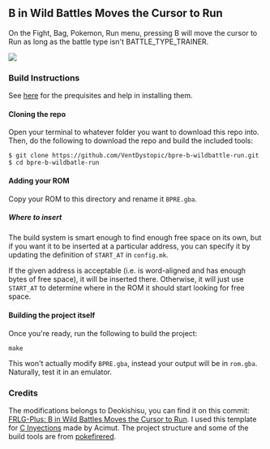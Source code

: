 ## B in Wild Battles Moves the Cursor to Run

On the Fight, Bag, Pokemon, Run menu, pressing B will move the cursor to Run as long as the battle type isn't BATTLE_TYPE_TRAINER.

![](bpre-b-wildbattle-run.gif)

### Build Instructions

See [here](https://gist.github.com/Zeturic/db1611cc7b17c3140f9b9af32e1b596b) for the prequisites and help in installing them.

#### Cloning the repo

Open your terminal to whatever folder you want to download this repo into. Then, do the following to download the repo and build the included tools:

```shell
$ git clone https://github.com/VentDystopic/bpre-b-wildbattle-run.git
$ cd bpre-b-wildbatle-run
```

#### Adding your ROM

Copy your ROM to this directory and rename it `BPRE.gba`.

##### Where to insert

The build system is smart enough to find enough free space on its own, but if you want it to be inserted at a particular address, you can specify it by updating the definition of `START_AT` in `config.mk`.

If the given address is acceptable (i.e. is word-aligned and has enough bytes of free space), it will be inserted there. Otherwise, it will just use `START_AT` to determine where in the ROM it should start looking for free space.

#### Building the project itself

Once you're ready, run the following to build the project:

```shell
make
```

This won't actually modify `BPRE.gba`, instead your output will be in `rom.gba`. Naturally, test it in an emulator.

### Credits

The modifications belongs to Deokishisu, you can find it on this commit: [FRLG-Plus: B in Wild Battles Moves the Cursor to Run](https://github.com/Deokishisu/FRLG-Plus/commit/6d55b702ab147806e3e78a0aba6d6c1c9e917f29).
I used this template for [C Inyections](https://github.com/Acimut/Pokemon-GBA-hack-template) made by Acimut.
The project structure and some of the build tools are from [pokefirered](https://github.com/pret/pokefirered).